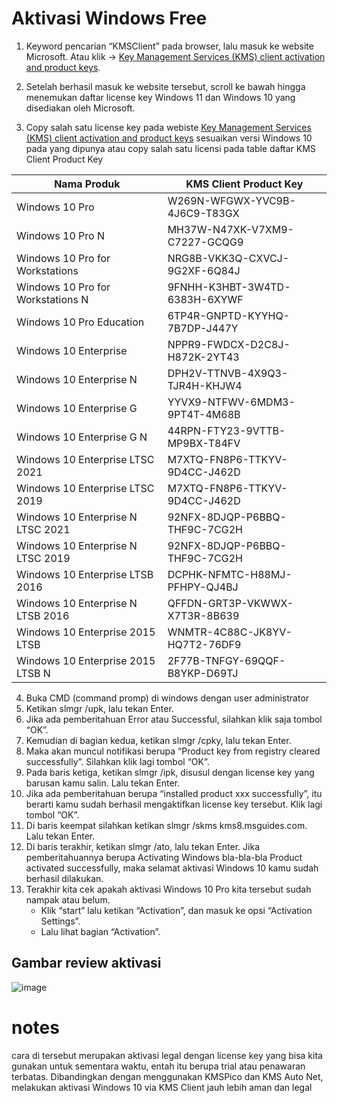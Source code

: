 # Aktivasi Windows Free

1. Keyword pencarian “KMSClient” pada browser, lalu masuk ke website Microsoft. Atau klik -> [Key Management Services (KMS) client activation and product keys](https://learn.microsoft.com/en-us/windows-server/get-started/kms-client-activation-keys).

2. Setelah berhasil masuk ke website tersebut, scroll ke bawah hingga menemukan daftar license key Windows 11 dan Windows 10 yang disediakan oleh Microsoft.
   
3. Copy salah satu license key pada webiste [Key Management Services (KMS) client activation and product keys](https://learn.microsoft.com/en-us/windows-server/get-started/kms-client-activation-keys) sesuaikan versi Windows 10 pada yang dipunya atau copy salah satu licensi pada table daftar KMS Client Product Key 

| **Nama Produk** |	**KMS Client Product Key** |
|-----------------|----------------------------|
|Windows 10 Pro	| W269N-WFGWX-YVC9B-4J6C9-T83GX|
|Windows 10 Pro N	| MH37W-N47XK-V7XM9-C7227-GCQG9|
|Windows 10 Pro for Workstations	| NRG8B-VKK3Q-CXVCJ-9G2XF-6Q84J|
|Windows 10 Pro for Workstations N	| 9FNHH-K3HBT-3W4TD-6383H-6XYWF|
|Windows 10 Pro Education	| 6TP4R-GNPTD-KYYHQ-7B7DP-J447Y|
|Windows 10 Enterprise	| NPPR9-FWDCX-D2C8J-H872K-2YT43|
|Windows 10 Enterprise N	| DPH2V-TTNVB-4X9Q3-TJR4H-KHJW4|
|Windows 10 Enterprise G	| YYVX9-NTFWV-6MDM3-9PT4T-4M68B|
|Windows 10 Enterprise G N	| 44RPN-FTY23-9VTTB-MP9BX-T84FV|
|Windows 10 Enterprise LTSC 2021	| M7XTQ-FN8P6-TTKYV-9D4CC-J462D|
|Windows 10 Enterprise LTSC 2019	| M7XTQ-FN8P6-TTKYV-9D4CC-J462D|
|Windows 10 Enterprise N LTSC 2021	| 92NFX-8DJQP-P6BBQ-THF9C-7CG2H|
|Windows 10 Enterprise N LTSC 2019	| 92NFX-8DJQP-P6BBQ-THF9C-7CG2H|
|Windows 10 Enterprise LTSB 2016	| DCPHK-NFMTC-H88MJ-PFHPY-QJ4BJ|
|Windows 10 Enterprise N LTSB 2016	| QFFDN-GRT3P-VKWWX-X7T3R-8B639|
|Windows 10 Enterprise 2015 LTSB	| WNMTR-4C88C-JK8YV-HQ7T2-76DF9|
|Windows 10 Enterprise 2015 LTSB N	| 2F77B-TNFGY-69QQF-B8YKP-D69TJ|

4. Buka CMD (command promp) di windows dengan user administrator
5. Ketikan slmgr /upk, lalu tekan Enter.
6. Jika ada pemberitahuan Error atau Successful, silahkan klik saja tombol “OK”.
7. Kemudian di bagian kedua, ketikan slmgr /cpky, lalu tekan Enter.
8. Maka akan muncul notifikasi berupa “Product key from registry cleared successfully”. Silahkan klik lagi tombol “OK”.
9. Pada baris ketiga, ketikan slmgr /ipk, disusul dengan license key yang barusan kamu salin. Lalu tekan Enter.
10. Jika ada pemberitahuan berupa “installed product xxx successfully”, itu berarti kamu sudah berhasil mengaktifkan license key tersebut. Klik lagi tombol “OK”.
11. Di baris keempat silahkan ketikan slmgr /skms kms8.msguides.com. Lalu tekan Enter.
12. Di baris terakhir, ketikan slmgr /ato, lalu tekan Enter. Jika pemberitahuannya berupa Activating Windows bla-bla-bla Product activated successfully, maka selamat aktivasi Windows 10 kamu sudah berhasil dilakukan.
13. Terakhir kita cek apakah aktivasi Windows 10 Pro kita tersebut sudah nampak atau belum.
    - Klik “start” lalu ketikan “Activation”, dan masuk ke opsi “Activation Settings”.
    - Lalu lihat bagian “Activation”.

## Gambar review aktivasi

![image](https://user-images.githubusercontent.com/70481370/230708761-d97b0a4b-0c92-45d3-9654-4caf21fc9b08.png)

# notes
cara di tersebut merupakan aktivasi legal dengan license key yang bisa kita gunakan untuk sementara waktu, entah itu berupa trial atau penawaran terbatas.
Dibandingkan dengan menggunakan KMSPico dan KMS Auto Net, melakukan aktivasi Windows 10 via KMS Client jauh lebih aman dan legal
